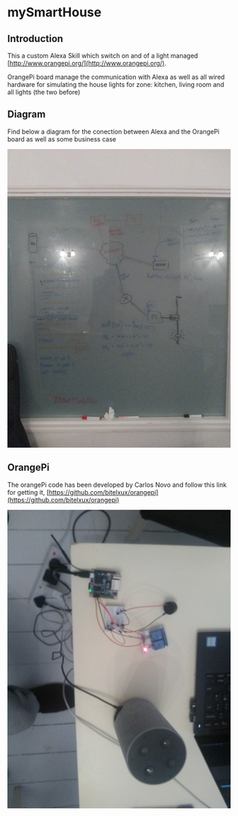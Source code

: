 # mySmartHouse

## Introduction

This a custom Alexa Skill which switch on and of a light managed [http://www.orangepi.org/](http://www.orangepi.org/).

OrangePi board manage the communication with Alexa as well as all wired hardware for simulating the house lights for zone: kitchen, living room and all lights (the two before)


## Diagram

Find below a diagram for the conection between Alexa and the OrangePi board as well as some business case

![alt text](./picture/diagram.jpg "Diagram")

## OrangePi

The orangePi code has been developed by Carlos Novo and follow this link for getting it, [https://github.com/bitelxux/orangepi](https://github.com/bitelxux/orangepi)

![alt text](./picture/orangePi.jpg "OrangePi")
